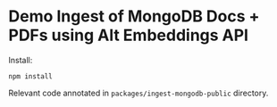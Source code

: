 # Demo Ingest of MongoDB Docs + PDFs using Alt Embeddings API

Install:

```shell
npm install
```

Relevant code annotated in `packages/ingest-mongodb-public` directory.
